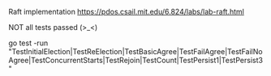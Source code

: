 Raft implementation
https://pdos.csail.mit.edu/6.824/labs/lab-raft.html

NOT all tests passed (>_<)

go test -run "TestInitialElection|TestReElection|TestBasicAgree|TestFailAgree|TestFailNoAgree|TestConcurrentStarts|TestRejoin|TestCount|TestPersist1|TestPersist3"

